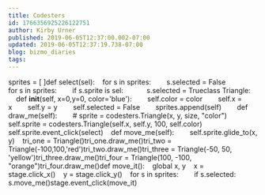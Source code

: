 ```yaml
---
title: Codesters
id: 1766356925226122751
author: Kirby Urner
published: 2019-06-05T12:37:00.002-07:00
updated: 2019-06-05T12:37:19.738-07:00
blog: bizmo_diaries
tags: 
---
```


sprites = [ ]def select(sel):    for s in sprites:        s.selected = False            for s in sprites:        if s.sprite is sel:            s.selected = Trueclass Triangle:        def __init__(self, x=0,y=0, color='blue'):        self.color = color        self.x = x        self.y = y        self.selected = False        sprites.append(self)        def draw_me(self):        # sprite = codesters.Triangle(x, y, size, "color")        self.sprite = codesters.Triangle(self.x, self.y, 100, self.color)        self.sprite.event_click(select)    def move_me(self):        self.sprite.glide_to(x, y)    tri_one = Triangle()tri_one.draw_me()tri_two = Triangle(-100,100,'red')tri_two.draw_me()tri_three = Triangle(-50, 50, 'yellow')tri_three.draw_me()tri_four = Triangle(100, -100, "orange")tri_four.draw_me()def move_it():    global x, y    x = stage.click_x()    y = stage.click_y()    for s in sprites:        if s.selected:            s.move_me()stage.event_click(move_it)